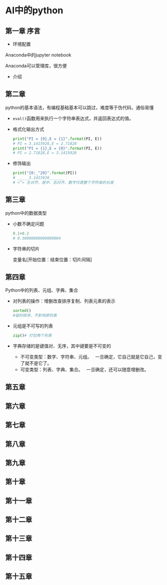 # AI中的python

## 第一章 序言

- 环境配置

Anaconda中的jupyter notebook

Anaconda可以管理库，很方便

- 介绍



## 第二章

python的基本语法，有编程基础基本可以跳过，难度等于伪代码，通俗易懂

- `eval()`函数用来执行一个字符串表达式，并返回表达式的值。

- 格式化输出方式

  ```python
  print("PI = {0},E = {1}".format(PI, E))
  # PI = 3.1415926,E = 2.71828
  print("PI = {1},E = {0}".format(PI, E))
  # PI = 2.71828,E = 3.1415926
  ```

- 修饰输出

  ```python
  print("{0:_^20}".format(PI))
  # _____3.1415926______
  # <^> 左对齐、居中、右对齐、数字代表整个字符串的长度
  ```

  





## 第三章

python中的数据类型

- 小数不确定问题

  ```python
  0.1+0.2
  # 0.30000000000000004
  ```

- 字符串的切片

  变量名[开始位置：结束位置：切片间隔]

## 第四章

Python中的列表、元组、字典、集合

- 对列表的操作：增删改查排序复制、列表元素的表示

  ```python
  sorted()
  #临时排序，不影响原列表
  ```

  

- 元组是不可写的列表

  ```python
  zip()# 打包两个列表
  ```

- 字典存储的是键值对、无序，其中键要是不可变的
  - 不可变类型：数字、字符串、元组。 &ensp;一旦确定，它自己就是它自己，变了就不是它了。
  - 可变类型：列表、字典、集合。&ensp; 一旦确定，还可以随意增删改。

## 第五章

## 第六章

## 第七章

## 第八章

## 第九章

## 第十章

## 第十一章


## 第十二章


## 第十三章


## 第十四章

## 第十五章